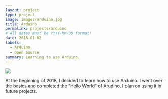 ```yaml
---
layout: project
type: project
image: images/arduino.jpg
title: Arduino
permalink: projects/arduino
# All dates must be YYYY-MM-DD format!
date: 2018-01-02
labels:
  - Arduino
  - Open Source
summary: Learning to use Arduino.
---
```

  <img class="ui image" src="https://i.warosu.org/data/g/img/0638/62/1513421120357.png">


At the beginning of 2018, I decided to learn how to use Arduino. I went over the basics and completed the "Hello World" of Arudino. I plan on using it in future projects. 
